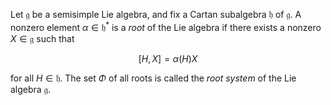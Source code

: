 Let $\mathfrak{g}$ be a semisimple Lie algebra, and fix a Cartan subalgebra $\mathfrak{h}$ of $\mathfrak{g}$. A nonzero element $\alpha\in\mathfrak{h}^*$ is a *root* of the Lie algebra if there exists a nonzero $X \in \mathfrak{g}$ such that

$$
[H, X] = \alpha(H) X
$$

for all $H \in \mathfrak{h}$. The set $\Phi$ of all roots is called the *root system* of the Lie algebra $\mathfrak{g}$.
